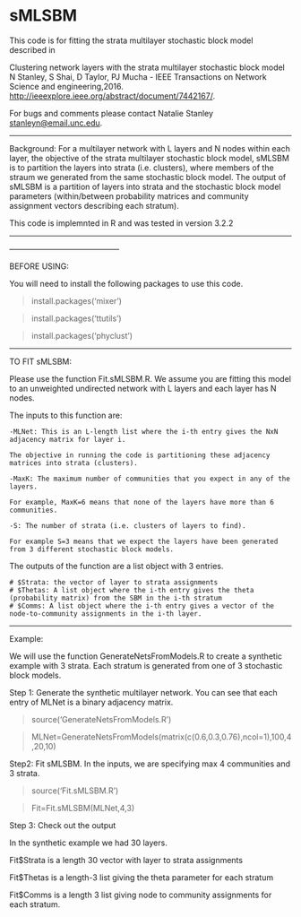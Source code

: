 # sMLSBM
This code is for fitting the strata multilayer stochastic block model described in 

Clustering network layers with the strata multilayer stochastic block model
N Stanley, S Shai, D Taylor, PJ Mucha - IEEE Transactions on Network Science and engineering,2016.
http://ieeexplore.ieee.org/abstract/document/7442167/.

For bugs and comments please contact Natalie Stanley stanleyn@email.unc.edu.

---------------

Background: For a multilayer network with L layers and N nodes within each layer, the objective of the strata multilayer stochastic block model, sMLSBM is to partition the layers into strata (i.e. clusters), where members of the straum we generated from the same stochastic block model. The output of sMLSBM is a partition of layers into strata and the stochastic block model parameters (within/between probability matrices and community assignment vectors describing each stratum).

This code is implemnted in R and was tested in version 3.2.2

---------------

—————————————— 

BEFORE USING:

You will need to install the following packages to use this code.

>install.packages(‘mixer’)

>install.packages(‘ttutils’)

>install.packages(‘phyclust’)

________________

TO FIT sMLSBM:

Please use the function Fit.sMLSBM.R. We assume you are fitting this model to an unweighted undirected network with L layers and each layer has N nodes. 

The inputs to this function are:

	-MLNet: This is an L-length list where the i-th entry gives the NxN adjacency matrix for layer i. 

	The objective in running the code is partitioning these adjacency matrices into strata (clusters). 

	-MaxK: The maximum number of communities that you expect in any of the layers. 

	For example, MaxK=6 means that none of the layers have more than 6 communities.

	-S: The number of strata (i.e. clusters of layers to find). 

	For example S=3 means that we expect the layers have been generated from 3 different stochastic block models. 

The outputs of the function are a list object with 3 entries.

	# $Strata: the vector of layer to strata assignments
	# $Thetas: A list object where the i-th entry gives the theta (probability matrix) from the SBM in the i-th stratum
	# $Comms: A list object where the i-th entry gives a vector of the node-to-community assignments in the i-th layer. 


_______________________

Example:

We will use the function GenerateNetsFromModels.R to create a synthetic example with 3 strata. Each stratum is generated from one of 3 stochastic block models.  

Step 1: Generate the synthetic multilayer network. You can see that each entry of MLNet is a binary adjacency matrix.

>source(‘GenerateNetsFromModels.R’)

>MLNet=GenerateNetsFromModels(matrix(c(0.6,0.3,0.76),ncol=1),100,4,20,10)

Step2: Fit sMLSBM. In the inputs, we are specifying max 4 communities and 3 strata.
>source(‘Fit.sMLSBM.R’)

>Fit=Fit.sMLSBM(MLNet,4,3) 

Step 3: Check out the output

In the synthetic example we had 30 layers.

Fit$Strata is a length 30 vector with layer to strata assignments 

Fit$Thetas is a length-3 list giving the theta parameter for each stratum

Fit$Comms is a length 3 list giving node to community assignments for each stratum. 

